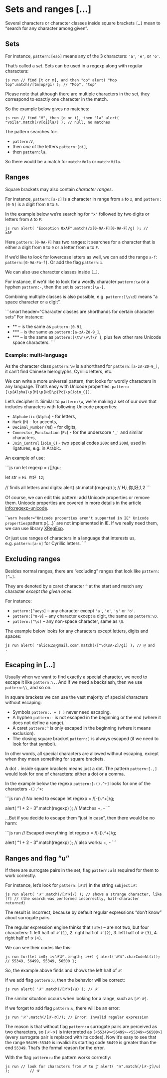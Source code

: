 Sets and ranges \[…\]
=====================

Several characters or character classes inside square brackets `[…]` mean to “search for any character among given”.

Sets
----

For instance, `pattern:[eao]` means any of the 3 characters: `'a'`, `'e'`, or `'o'`.

That’s called a *set*. Sets can be used in a regexp along with regular characters:

`js run // find [t or m], and then "op" alert( "Mop         top".match(/[tm]op/gi) ); // "Mop", "top"`

Please note that although there are multiple characters in the set, they correspond to exactly one character in the match.

So the example below gives no matches:

`js run // find "V", then [o or i], then "la" alert(         "Voila".match(/V[oi]la/) ); // null, no matches`

The pattern searches for:

-   `pattern:V`,
-   then *one* of the letters `pattern:[oi]`,
-   then `pattern:la`.

So there would be a match for `match:Vola` or `match:Vila`.

Ranges
------

Square brackets may also contain *character ranges*.

For instance, `pattern:[a-z]` is a character in range from `a` to `z`, and `pattern:[0-5]` is a digit from `0` to `5`.

In the example below we’re searching for `"x"` followed by two digits or letters from `A` to `F`:

`js run alert( "Exception 0xAF".match(/x[0-9A-F][0-9A-F]/g) ); //         xAF`

Here `pattern:[0-9A-F]` has two ranges: it searches for a character that is either a digit from `0` to `9` or a letter from `A` to `F`.

If we’d like to look for lowercase letters as well, we can add the range `a-f`: `pattern:[0-9A-Fa-f]`. Or add the flag `pattern:i`.

We can also use character classes inside `[…]`.

For instance, if we’d like to look for a wordly character `pattern:\w` or a hyphen `pattern:-`, then the set is `pattern:[\w-]`.

Combining multiple classes is also possible, e.g. `pattern:[\s\d]` means “a space character or a digit”.

\`\`\`smart header=“Character classes are shorthands for certain character sets” For instance:

-   \*\* – is the same as `pattern:[0-9]`,
-   \*\*\* – is the same as `pattern:[a-zA-Z0-9_]`,
-   \*\*\* – is the same as `pattern:[\t\n\v\f\r ]`, plus few other rare Unicode space characters. \`\`\`

### Example: multi-language

As the character class `pattern:\w` is a shorthand for `pattern:[a-zA-Z0-9_]`, it can’t find Chinese hieroglyphs, Cyrillic letters, etc.

We can write a more universal pattern, that looks for wordly characters in any language. That’s easy with Unicode properties: `pattern:[\p{Alpha}\p{M}\p{Nd}\p{Pc}\p{Join_C}]`.

Let’s decipher it. Similar to `pattern:\w`, we’re making a set of our own that includes characters with following Unicode properties:

-   `Alphabetic` (`Alpha`) - for letters,
-   `Mark` (`M`) - for accents,
-   `Decimal_Number` (`Nd`) - for digits,
-   `Connector_Punctuation` (`Pc`) - for the underscore `'_'` and similar characters,
-   `Join_Control` (`Join_C`) - two special codes `200c` and `200d`, used in ligatures, e.g. in Arabic.

An example of use:

\`\`\`js run let regexp = /\[\]/gu;

let str = `Hi 你好 12`;

// finds all letters and digits: alert( str.match(regexp) ); // H,i,你,好,1,2 \`\`\`

Of course, we can edit this pattern: add Unicode properties or remove them. Unicode properties are covered in more details in the article <a href="info:regexp-unicode" class="uri">info:regexp-unicode</a>.

\`\``warn header="Unicode properties aren't supported in IE" Unicode         properties`pattern:p{…}\` are not implemented in IE. If we really need them, we can use library [XRegExp](http://xregexp.com/).

Or just use ranges of characters in a language that interests us, e.g. `pattern:[а-я]` for Cyrillic letters. \`\`\`

Excluding ranges
----------------

Besides normal ranges, there are “excluding” ranges that look like `pattern:[^…]`.

They are denoted by a caret character `^` at the start and match any character *except the given ones*.

For instance:

-   `pattern:[^aeyo]` – any character except `'a'`, `'e'`, `'y'` or `'o'`.
-   `pattern:[^0-9]` – any character except a digit, the same as `pattern:\D`.
-   `pattern:[^\s]` – any non-space character, same as `\S`.

The example below looks for any characters except letters, digits and spaces:

`js run alert( "alice15@gmail.com".match(/[^\d\sA-Z]/gi) ); // @ and         .`

Escaping in \[…\]
-----------------

Usually when we want to find exactly a special character, we need to escape it like `pattern:\.`. And if we need a backslash, then we use `pattern:\\`, and so on.

In square brackets we can use the vast majority of special characters without escaping:

-   Symbols `pattern:. + ( )` never need escaping.
-   A hyphen `pattern:-` is not escaped in the beginning or the end (where it does not define a range).
-   A caret `pattern:^` is only escaped in the beginning (where it means exclusion).
-   The closing square bracket `pattern:]` is always escaped (if we need to look for that symbol).

In other words, all special characters are allowed without escaping, except when they mean something for square brackets.

A dot `.` inside square brackets means just a dot. The pattern `pattern:[.,]` would look for one of characters: either a dot or a comma.

In the example below the regexp `pattern:[-().^+]` looks for one of the characters `-().^+`:

\`\`\`js run // No need to escape let regexp = /\[-().^+\]/g;

alert( “1 + 2 - 3”.match(regexp) ); // Matches +, - \`\`\`

…But if you decide to escape them “just in case”, then there would be no harm:

\`\`\`js run // Escaped everything let regexp = /\[-().^+\]/g;

alert( “1 + 2 - 3”.match(regexp) ); // also works: +, - \`\`\`

Ranges and flag “u”
-------------------

If there are surrogate pairs in the set, flag `pattern:u` is required for them to work correctly.

For instance, let’s look for `pattern:[𝒳𝒴]` in the string `subject:𝒳`:

`js run alert( '𝒳'.match(/[𝒳𝒴]/) ); // shows a strange character, like         [?] // (the search was performed incorrectly, half-character         returned)`

The result is incorrect, because by default regular expressions “don’t know” about surrogate pairs.

The regular expression engine thinks that `[𝒳𝒴]` – are not two, but four characters: 1. left half of `𝒳` `(1)`, 2. right half of `𝒳` `(2)`, 3. left half of `𝒴` `(3)`, 4. right half of `𝒴` `(4)`.

We can see their codes like this:

`js run for(let i=0; i<'𝒳𝒴'.length; i++) { alert('𝒳𝒴'.charCodeAt(i));         // 55349, 56499, 55349, 56500 };`

So, the example above finds and shows the left half of `𝒳`.

If we add flag `pattern:u`, then the behavior will be correct:

`js run alert( '𝒳'.match(/[𝒳𝒴]/u) ); // 𝒳`

The similar situation occurs when looking for a range, such as `[𝒳-𝒴]`.

If we forget to add flag `pattern:u`, there will be an error:

`js run '𝒳'.match(/[𝒳-𝒴]/); // Error: Invalid regular expression`

The reason is that without flag `pattern:u` surrogate pairs are perceived as two characters, so `[𝒳-𝒴]` is interpreted as `[<55349><56499>-<55349><56500>]` (every surrogate pair is replaced with its codes). Now it’s easy to see that the range `56499-55349` is invalid: its starting code `56499` is greater than the end `55349`. That’s the formal reason for the error.

With the flag `pattern:u` the pattern works correctly:

`js run // look for characters from 𝒳 to 𝒵 alert( '𝒴'.match(/[𝒳-𝒵]/u) );         // 𝒴`
